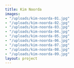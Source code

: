 ```yaml
---
title: Kim Noorda
images:
- "/uploads/kim-noorda-01.jpg"
- "/uploads/kim-noorda-02.jpg"
- "/uploads/kim-noorda-03.jpg"
- "/uploads/kim-noorda-04.jpg"
- "/uploads/kim-noorda-05.jpg"
- "/uploads/kim-noorda-06.jpg"
- "/uploads/kim-noorda-07.jpg"
- "/uploads/kim-noorda-08.jpg"
- "/uploads/kim-noorda-09.jpg"
layout: project
---
```


